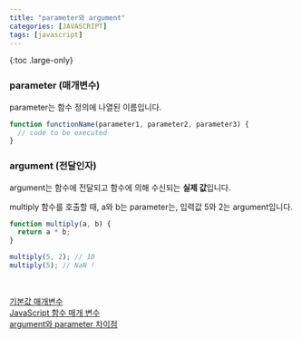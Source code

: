 ```yaml
---
title: "parameter와 argument"
categories: [JAVASCRIPT]
tags: [javascript]
---
```


{:toc .large-only}

### parameter (매개변수)

parameter는 함수 정의에 나열된 이름입니다.

```js
function functionName(parameter1, parameter2, parameter3) {
  // code to be executed
}
```

### argument (전달인자)

argument는 함수에 전달되고 함수에 의해 수신되는 **실제 값**입니다.

multiply 함수를 호출할 때, a와 b는 parameter는, 입력값 5와 2는 argument입니다.

```js
function multiply(a, b) {
  return a * b;
}

multiply(5, 2); // 10
multiply(5); // NaN !
```

<br/>

[기본값 매개변수](https://developer.mozilla.org/ko/docs/Web/JavaScript/Reference/Functions/Default_parameters)<br/>
[JavaScript 함수 매개 변수](https://www.w3schools.com/js/js_function_parameters.asp)<br/>
[argument와 parameter 차이점](http://taewan.kim/tip/argument_parameter/)
